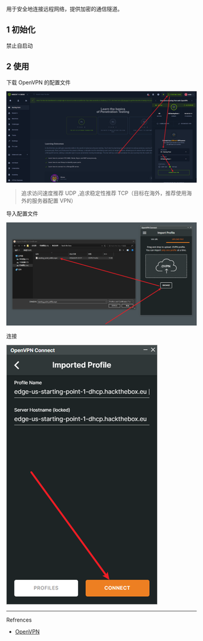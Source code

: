 用于安全地连接远程网络，提供加密的通信隧道。

## 1 初始化

禁止自启动

## 2 使用

下载 OpenVPN 的配置文件

![下载 OpenVPN 的配置文件](./../../../../../../images/OpenVPN/%E4%B8%8B%E8%BD%BD%20OpenVPN%20%E7%9A%84%E9%85%8D%E7%BD%AE%E6%96%87%E4%BB%B6.png)

> 追求访问速度推荐 UDP ,追求稳定性推荐 TCP（目标在海外，推荐使用海外的服务器配置 VPN）

导入配置文件

![导入配置文件](./../../../../../../images/OpenVPN/%E5%AF%BC%E5%85%A5%E9%85%8D%E7%BD%AE%E6%96%87%E4%BB%B6.png)

连接

![连接](./../../../../../../images/OpenVPN/%E8%BF%9E%E6%8E%A5.png)

---

Refrences

- [OpenVPN](https://openvpn.net/)